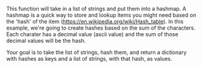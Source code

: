 This function will take in a list of strings and put them into a hashmap. A hashmap is a quick way to store and lookup items you might need based on the 'hash' of the item (https://en.wikipedia.org/wiki/Hash_table). In this example, we're going to create hashes based on the sum of the characters. Each charater has a decimal value (ascii value) and the sum of those decimal values will be the hash.

Your goal is to take the list of strings, hash them, and return a dictionary with hashes as keys and a list of strings, with that hash, as values.
